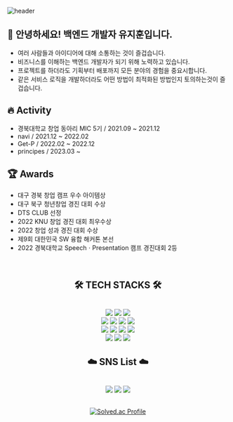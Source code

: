 ![header](https://capsule-render.vercel.app/api?type=waving&color=timeGradient&text=Welcome%20to%20JiHun's%20GitHub%20👋&animation=twinkling&fontSize=35&fontAlignY=40&fontAlign=70&height=250)
## 👋 안녕하세요! 백엔드 개발자 유지훈입니다.
* 여러 사람들과 아이디어에 대해 소통하는 것이 즐겁습니다.
* 비즈니스를 이해하는 백엔드 개발자가 되기 위해 노력하고 있습니다.
* 프로젝트를 하더라도 기획부터 배포까지 모든 분야의 경험을 중요시합니다.
* 같은 서비스 로직을 개발하더라도 어떤 방법이 최적화된 방법인지 토의하는것이 즐겁습니다.

## 🔥 Activity
* 경북대학교 창업 동아리 MIC 5기 / 2021.09 ~ 2021.12
* navi / 2021.12 ~ 2022.02
* Get-P / 2022.02 ~ 2022.12
* principes / 2023.03 ~

## 🏆 Awards
* 대구 경북 창업 캠프 우수 아이템상
* 대구 북구 청년창업 경진 대회 수상
* DTS CLUB 선정
* 2022 KNU 창업 경진 대회 최우수상
* 2022 창업 성과 경진 대회 수상
* 제9회 대한민국 SW 융합 해커톤 본선
* 2022 경북대학교 SpeechㆍPresentation 캠프 경진대회 2등
  
<br>
<div align=center><h2>🛠️ TECH STACKS 🛠️</h2></div>
<br>
<div align=center>   
  <img src="https://img.shields.io/badge/html5-E34F26?style=for-the-badge&logo=html5&logoColor=white"> 
  <img src="https://img.shields.io/badge/css-1572B6?style=for-the-badge&logo=css3&logoColor=white"> 
  <img src="https://img.shields.io/badge/javascript-F7DF1E?style=for-the-badge&logo=javascript&logoColor=black"> 
  <br>
  
  <img src="https://img.shields.io/badge/java-007396?style=for-the-badge&logo=java&logoColor=white"> 
  <img src="https://img.shields.io/badge/c-00599C?style=for-the-badge&logo=c%2B%2B&logoColor=white">
  <img src="https://img.shields.io/badge/python-3776AB?style=for-the-badge&logo=python&logoColor=white"> 
<img src="https://img.shields.io/badge/mysql-4479A1?style=for-the-badge&logo=mysql&logoColor=white">
  <br>
  <img src="https://img.shields.io/badge/node.js-339933?style=for-the-badge&logo=Node.js&logoColor=white">
  <img src="https://img.shields.io/badge/spring-6DB33F?style=for-the-badge&logo=spring&logoColor=white">
  <img src="https://img.shields.io/badge/springboot-6DB33F?style=for-the-badge&logo=springboot&logoColor=white">
  <img src="https://img.shields.io/badge/gradle-02303A?style=for-the-badge&logo=gradle&logoColor=white">
   <br>
  <img src="https://img.shields.io/badge/bootstrap-7952B3?style=for-the-badge&logo=bootstrap&logoColor=white">
  <img src="https://img.shields.io/badge/git-F05032?style=for-the-badge&logo=git&logoColor=white">
  <img src="https://img.shields.io/badge/github-181717?style=for-the-badge&logo=github&logoColor=white">
  
<br>
<div align=center><h2>☁️ SNS List ☁️</h2></div> 
<br>
<a href="https://www.instagram.com/keep._.hun/" target="_blank"><img src="https://img.shields.io/badge/Instagram-E4405F?style=flat-square&logo=instagram&logoColor=white"/></a>
<a href="https://velog.io/@wlgns12370" target="_blank"><img src="https://img.shields.io/badge/Velog-20c997?style=flat-square&logo=Vimeo&logoColor=white"/></a>
<a href="https://www.facebook.com/profile.php?id=100009213223194" target="_blank"><img src="https://img.shields.io/badge/FaceBook-1877F2?style=flat-square&logo=facebook&logoColor=white"/></a>

<br>
<br>

[![Solved.ac Profile](http://mazassumnida.wtf/api/v2/generate_badge?boj=wlgns12370)](https://solved.ac/wlgns12370)
